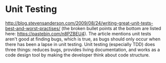 # Unit Testing

http://blog.stevensanderson.com/2009/08/24/writing-great-unit-tests-best-and-worst-practises/ (the broken bullet points at the bottom are listed here: https://pastebin.com/n8PZBEU4).
The article mentions unit tests aren't good at finding bugs, which is true, as bugs should only occur when there has been a lapse in unit testing.
Unit testing (especially TDD) does three things: reduces bugs, provides living documentation, and works as a code design tool by making the developer think about code structure.
